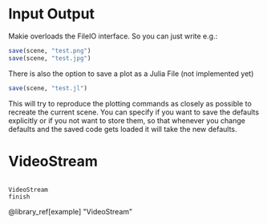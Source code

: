 # Input Output

Makie overloads the FileIO interface.
So you can just write e.g.:
```Julia
save(scene, "test.png")
save(scene, "test.jpg")
```

There is also the option to save a plot as a Julia File (not implemented yet)

```Julia
save(scene, "test.jl")
```

This will try to reproduce the plotting commands as closely as possible to recreate the current scene.
You can specify if you want to save the defaults explicitly or if you not want to store them, so that
whenever you change defaults and the saved code gets loaded it will take the new defaults.


# VideoStream


```@docs

VideoStream
finish
```

@library_ref[example] "VideoStream"
